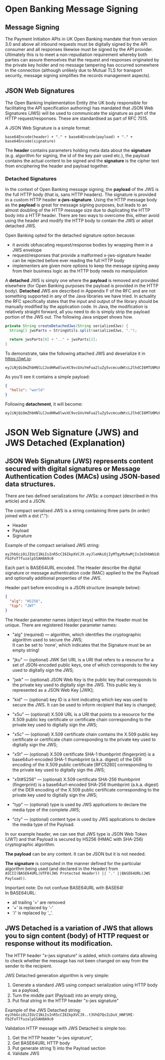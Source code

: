 # Open Banking Message Signing

## Message Signing

The Payment Initiation APIs in UK Open Banking mandate that from version 3.0 and above all inbound requests must be digitally signed by the API consumer and all responses likewise must be signed by the API provider. Ultimately this is to meet a non-repudiation requirement whereby both parties can assure themselves that the request and responses originated by the private key holder and no message tampering has occurred somewhere in the connection (although unlikely due to Mutual TLS for transport security, message signing simplifies the records management aspects).

## JSON Web Signatures

The Open Banking Implementation Entity (the UK body responsible for facilitating the API specification authoring) has mandated that JSON Web Signatures (JWS) will be used to communicate the signature as part of the HTTP request/responses. These are standardised as part of RFC 7515.

A JSON Web Signature is a simple format:

```
base64Encode(header) + "." + base64Encode(payload) + "." + base64Encode(signature)
```

The **header** contains parameters holding meta data about the **signature** (e.g. algorithm for signing, the id of the key pair used etc.), the payload contains the actual content to be signed and the **signature** is the cipher text from enciphering the header and payload together.

### Detached Signatures

In the context of Open Banking message signing, the **payload** of the JWS is the full HTTP body (that is, sans HTTP headers). The signature is provided in a custom HTTP header **x-jws-signature**. Using the HTTP message body as the **payload** is great for message signing purposes, but leads to an almost doubling of the HTTP message size due to duplicating the HTTP body into a HTTP header. There are two ways to overcome this, either avoid using the header and modify the HTTP body to contain the JWS or adopt detached JWS.

Open Banking opted for the detached signature option because:

- it avoids obfuscating request/response bodies by wrapping them in a JWS envelope
- request/responses that provide a malformed x-jws-signature header can be rejected before ever reading the full HTTP body
- implementers are given more options to keep the message signing away from their business logic as the HTTP body needs no manipulation

A **detached** JWS is simply one where the **payload** is removed and provided elsewhere (for Open Banking purposes the payload is provided in the HTTP body). **Detached** JWS are described in Appendix F of the RFC and are not something supported in any of the Java libraries we have tried. In actuality the RFC specifically states that the input and output of the library should be manually modified by the application code. In Java, the modification is relatively straight forward, all you need to do is simply strip the payload portion of the JWS out. The following Java snippet shows how.

```java
private String createDetachedJws(String serializedJws) {
  String[] jwsParts = StringUtils.split(serializedJws, ".");

  return jwsParts[0] + ".." + jwsParts[2];
}
```

To demonstrate, take the following attached JWS and deserialize it in https://jwt.io:

```
eyJiNjQiOmZhbHNlLCJodHRwOlwvXC9vcGVuYmFua2luZy5vcmcudWtcL2lhdCI6MTU0MzU4NzI2MiwiY3JpdCI6WyJiNjQiLCJodHRwOlwvXC9vcGVuYmFua2luZy5vcmcudWtcL2lhdCIsImh0dHA6XC9cL29wZW5iYW5raW5nLm9yZy51a1wvaXNzIl0sImtpZCI6Im5XTmpvQlZtRkVoa0VJLVlQbWdPWGxUbmlUVSIsInR5cCI6IkpPU0UiLCJodHRwOlwvXC9vcGVuYmFua2luZy5vcmcudWtcL2lzcyI6IkM9R0IsIE89T3BlbkJhbmtpbmcsIE9VPTAwMTU4MDAwMDFaRVozV0FBWCwgQ049NHRIQ0ZZemhtUlRwNWVkN1RyNUlONiIsImFsZyI6IlJTMjU2In0.eyJoZWxsbyI6IndvcmxkIn0.KFmPmaOf3FwYLoOL2IjzhG00LMBCFOPQPOofOH21SIUKAmMmtuB8yccltLFT4lZ5m8EG0Yg9PFc1bbHQtZCwgoVGW9N8hzx5eNJ4sHJp6yIAo2QpXIyukKkRhnoxCvJVmi4hgkFW7pkVLDvOXTg8QORtf7ZEXD86ACCGE5KKq6d6jXnRYUmUusDBlDw0IhWyfvzfTL6Jhhe3Q9wYDlcGH5vvZgfJiRAOnDRw7rDDJ79hDJbP_CH1Jkj5yhGN1MthuSIdCXrM5BAqSZ5VRrNojgMI29FApIP_TMCzWzHKBysjIovtAJnPF3jBjQdChruEGK3PPl5DV3W6HucOtDfU4g
```

As you'll see it contains a simple payload:

```json
{
  "hello": "world"
}
```

Following **detachment**, it will become:

```
eyJiNjQiOmZhbHNlLCJodHRwOlwvXC9vcGVuYmFua2luZy5vcmcudWtcL2lhdCI6MTU0MzU4NzI2MiwiY3JpdCI6WyJiNjQiLCJodHRwOlwvXC9vcGVuYmFua2luZy5vcmcudWtcL2lhdCIsImh0dHA6XC9cL29wZW5iYW5raW5nLm9yZy51a1wvaXNzIl0sImtpZCI6Im5XTmpvQlZtRkVoa0VJLVlQbWdPWGxUbmlUVSIsInR5cCI6IkpPU0UiLCJodHRwOlwvXC9vcGVuYmFua2luZy5vcmcudWtcL2lzcyI6IkM9R0IsIE89T3BlbkJhbmtpbmcsIE9VPTAwMTU4MDAwMDFaRVozV0FBWCwgQ049NHRIQ0ZZemhtUlRwNWVkN1RyNUlONiIsImFsZyI6IlJTMjU2In0..KFmPmaOf3FwYLoOL2IjzhG00LMBCFOPQPOofOH21SIUKAmMmtuB8yccltLFT4lZ5m8EG0Yg9PFc1bbHQtZCwgoVGW9N8hzx5eNJ4sHJp6yIAo2QpXIyukKkRhnoxCvJVmi4hgkFW7pkVLDvOXTg8QORtf7ZEXD86ACCGE5KKq6d6jXnRYUmUusDBlDw0IhWyfvzfTL6Jhhe3Q9wYDlcGH5vvZgfJiRAOnDRw7rDDJ79hDJbP_CH1Jkj5yhGN1MthuSIdCXrM5BAqSZ5VRrNojgMI29FApIP_TMCzWzHKBysjIovtAJnPF3jBjQdChruEGK3PPl5DV3W6HucOtDfU4g
```

# JSON Web Signature (JWS) and JWS Detached (Explanation)

## JSON Web Signature (JWS) represents content secured with digital signatures or Message Authentication Codes (MACs) using JSON-based data structures.

There are two defined serializations for JWSs: a compact (described in this article) and a JSON.

The compact serialised JWS is a string containing three parts (in order) joined with a dot ("."):

- Header
- Payload
- Signature

Example of the compact serialised JWS string:

```
eyJhbGciOiJIUzI1NiIsInR5cCI6IkpXVCJ9.eyJleHAiOjIyMTgyMzkwMjIsIm5hbWUiOiJUb21hc3ogWndpZXJ6Y2hvxYQifQ.t3VhQ7QsILDuV_HNFSMI-Fb2FoT7fuzalpS5AH8A9c0
```

Each part is BASE64URL encoded.
The Header describe the digital signature or message authentication code (MAC) applied to the the Payload and optionally additional properties of the JWS.

Header part before encoding is a JSON structure (example below):

```json
{
  "alg": "HS256",
  "typ": "JWT"
}
```

The Header parameter names (object keys) within the Header must be unique. There are registered Header parameter names:

- "alg" (required) — algorithm, which identifies the cryptographic
  algorithm used to secure the JWS;  
  It can be set to 'none', which indicates that the Signature must be an empty string!

- "jku" — (optional) JWK Set URL is a URI that refers to a resource for a set of JSON-encoded public keys, one of which corresponds to the key used to digitally sign the JWS;

- "jwk" — (optional) JSON Web Key is the public key that corresponds to the private key used to digitally sign the JWS. This public key is represented as a JSON Web Key [JWK];

- "kid" — (optional) key ID is a hint indicating which key was used to secure the JWS. It can be used to inform recipient that key is changed;

- "x5u" — (optional) X.509 URL is a URI that points to a resource for the X.509 public key certificate or certificate chain corresponding to the private key used to digitally sign the JWS;

- "x5c" — (optional) X.509 certificate chain contains the X.509 public key certificate or certificate chain corresponding to the private key used to digitally sign the JWS;

- "x5t" — (optional) X.509 certificate SHA-1 thumbprint (fingerprint) is a
  base64url-encoded SHA-1 thumbprint (a.k.a. digest) of the DER
  encoding of the X.509 public certificate [RFC5280] corresponding to the private key used to digitally sign the JWS;

- "x5t#S256" — (optional) X.509 certificate SHA-256 thumbprint (fingerprint) is a base64url-encoded SHA-256 thumbprint (a.k.a. digest)
  of the DER encoding of the X.509 public certificate corresponding
  to the private key used to digitally sign the JWS;

- "typ" — (optional) type is used by JWS applications to declare the media type of the complete JWS;

- "cty" — (optional) content type is used by JWS applications
  to declare the media type of the Payload.

In our example header, we can see that JWS type is JSON Web Token (JWT) and that Payload is secured by HS256 (HMAC with SHA-256) cryptographic algorithm.

**The payload** can be any content. It can be JSON but it is not needed.

**The signature** is computed in the manner defined for the particular algorithm being used (and declared in the Header) from `ASCII(BASE64URL(UTF8(JWS Protected Header)) || '.' ||BASE64URL(JWS Payload))`.

Important note: Do not confuse BASE64URL with BASE64!  
In BASE64URL:

- all trailing '=' are removed
- '+' is replaced by '-'
- '/' is replaced by '\_'.

## JWS Detached is a variation of JWS that allows you to sign content (body) of HTTP request or response without its modification.

The HTTP header "x-jws signature" is added, which contains data allowing to check whether the message has not been changed on way from the sender to the recipient.

JWS Detached generation algorithm is very simple:

1. Generate a standard JWS using compact serialization using HTTP body as a payload,
2. Turn the middle part (Payload) into an empty string,
3. Put final string in the HTTP header "x-jws signature"

Example of the JWS Detached string: `eyJhbGciOiJIUzI1NiIsInR5cCI6IkpXVCJ9..t3VhQ7QsILDuV_HNFSMI-Fb2FoT7fuzalpS5AH8A9c0`

Validation HTTP message with JWS Detached is simple too:

1. Get the HTTP header "x-jws signature",
2. Get BASE64URL HTTP body
3. Put generate string 1) into the Payload section
4. Validate JWS
